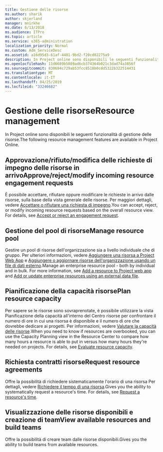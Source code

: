 ```yaml
---
title: Gestione delle risorse
ms.author: sharik
author: skjerland
manager: mnirkhe
ms.date: 6/13/2018
ms.audience: ITPro
ms.topic: article
ms.service: o365-administration
localization_priority: Normal
ms.custom: Adm_ServiceDesc
ms.assetid: a16d95d3-61af-4481-9bd2-f20cd02275a9
description: In Project online sono disponibili le seguenti funzionalità di gestione delle risorse.
ms.openlocfilehash: 11d6689b5089ad6cb374364b021c3dad74a3856f
ms.sourcegitcommit: 830694c729ab53fcc8518b0cdd5322b322514431
ms.translationtype: MT
ms.contentlocale: it-IT
ms.lasthandoff: 04/25/2019
ms.locfileid: "33246682"
---
```

# <a name="resource-management"></a><span data-ttu-id="c9771-103">Gestione delle risorse</span><span class="sxs-lookup"><span data-stu-id="c9771-103">Resource management</span></span>

<span data-ttu-id="c9771-104">In Project online sono disponibili le seguenti funzionalità di gestione delle risorse.</span><span class="sxs-lookup"><span data-stu-id="c9771-104">The following resource management features are available in Project Online.</span></span>
  
## <a name="approverejectmodify-incoming-resource-engagement-requests"></a><span data-ttu-id="c9771-105">Approvazione/rifiuto/modifica delle richieste di impegno delle risorse in arrivo</span><span class="sxs-lookup"><span data-stu-id="c9771-105">Approve/reject/modify incoming resource engagement requests</span></span>
<span data-ttu-id="c9771-106"><a name="bkmk_ApproveRejectModify"> </a></span><span class="sxs-lookup"><span data-stu-id="c9771-106"></span></span>

<span data-ttu-id="c9771-p101">È possibile accettare, rifiutare oppure modificare le richieste in arrivo dalle risorse, sulla base della vista generale delle risorse. Per maggiori dettagli, vedere [Accettare o rifiutare una richiesta di impegno](http://go.microsoft.com/fwlink/?LinkID=823659&amp;clcid=0x409).</span><span class="sxs-lookup"><span data-stu-id="c9771-p101">You can accept, reject, or modify incoming resource requests based on the overall resource view. For details, see [Accept or reject an engagement request](http://go.microsoft.com/fwlink/?LinkID=823659&amp;clcid=0x409).</span></span>
  
## <a name="manage-resource-pool"></a><span data-ttu-id="c9771-109">Gestione del pool di risorse</span><span class="sxs-lookup"><span data-stu-id="c9771-109">Manage resource pool</span></span>
<span data-ttu-id="c9771-110"><a name="bkmk_ManageResourcePool"> </a></span><span class="sxs-lookup"><span data-stu-id="c9771-110"></span></span>

<span data-ttu-id="c9771-p102">Gestire un pool di risorse dell'organizzazione sia a livello individuale che di gruppo. Per ulteriori informazioni, vedere [Aggiungere una risorsa a Project Web App](http://go.microsoft.com/fwlink/?LinkID=823660&amp;clcid=0x409) e [Aggiungere o aggiornare risorse dell'organizzazione usando un file di dati esterno](http://go.microsoft.com/fwlink/?LinkID=823661&amp;clcid=0x409).</span><span class="sxs-lookup"><span data-stu-id="c9771-p102">Manage an enterprise resource pool - both by individual and in bulk. For more information, see [Add a resource to Project web app](http://go.microsoft.com/fwlink/?LinkID=823660&amp;clcid=0x409) and [Add or update enterprise resources using an external data file](http://go.microsoft.com/fwlink/?LinkID=823661&amp;clcid=0x409).</span></span>
  
## <a name="plan-resource-capacity"></a><span data-ttu-id="c9771-113">Pianificazione della capacità risorse</span><span class="sxs-lookup"><span data-stu-id="c9771-113">Plan resource capacity</span></span>
<span data-ttu-id="c9771-114"><a name="bkmk_PlanResourceCapacity"> </a></span><span class="sxs-lookup"><span data-stu-id="c9771-114"></span></span>

<span data-ttu-id="c9771-p103">Per sapere se le risorse sono sovraprenotate, è possibile utilizzare la vista Pianificazione della capacità all'interno del Centro risorse per confrontare il numero di ore in cui una risorsa è disponibile e il numero di ore che dovrebbe dedicare ai progetti. Per informazioni, vedere [Valutare la capacità delle risorse](http://go.microsoft.com/fwlink/?LinkID=823662&amp;clcid=0x409).</span><span class="sxs-lookup"><span data-stu-id="c9771-p103">When you need to know if resources are overbooked, you can use the Capacity Planning view in the Resource Center to compare how many hours a resource is able to put in versus how many hours they're needed on projects. For details, see [Evaluate resource capacity](http://go.microsoft.com/fwlink/?LinkID=823662&amp;clcid=0x409).</span></span>
  
## <a name="request-resource-agreements"></a><span data-ttu-id="c9771-117">Richiesta contratti risorse</span><span class="sxs-lookup"><span data-stu-id="c9771-117">Request resource agreements</span></span>
<span data-ttu-id="c9771-118"><a name="bkmk_RequestResourceAgreements"> </a></span><span class="sxs-lookup"><span data-stu-id="c9771-118"></span></span>

<span data-ttu-id="c9771-p104">Offre la possibilità di richiedere sistematicamente l'orario di una risorsa Per dettagli, vedere [Richiedere il tempo di una risorsa](http://go.microsoft.com/fwlink/?LinkID=823663&amp;clcid=0x409).</span><span class="sxs-lookup"><span data-stu-id="c9771-p104">Gives you the ability to systematically request a resource's time. For details, see [Request a resource's time](http://go.microsoft.com/fwlink/?LinkID=823663&amp;clcid=0x409).</span></span>
  
## <a name="view-available-resources-and-build-teams"></a><span data-ttu-id="c9771-121">Visualizzazione delle risorse disponibili e creazione di team</span><span class="sxs-lookup"><span data-stu-id="c9771-121">View available resources and build teams</span></span>
<span data-ttu-id="c9771-122"><a name="bkmk_ViewAvailableResources"> </a></span><span class="sxs-lookup"><span data-stu-id="c9771-122"></span></span>

<span data-ttu-id="c9771-123">Offre la possibilità di creare team dalle risorse disponibili.</span><span class="sxs-lookup"><span data-stu-id="c9771-123">Gives you the ability to build teams from available resources.</span></span>
  

